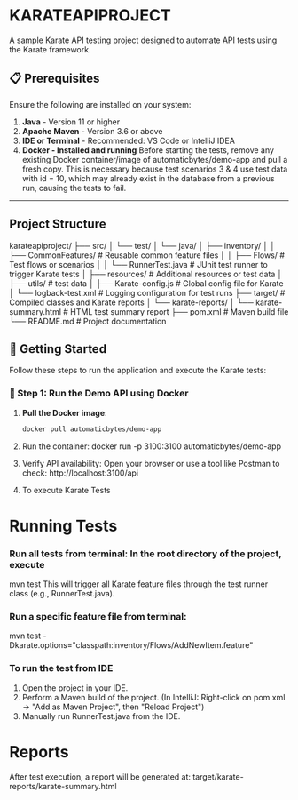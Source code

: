 # KARATEAPIPROJECT
A sample Karate API testing project designed to automate API tests using the Karate framework.

## 📋 Prerequisites

Ensure the following are installed on your system:

1. **Java** - Version 11 or higher  
2. **Apache Maven** - Version 3.6 or above  
3. **IDE or Terminal** - Recommended: VS Code or IntelliJ IDEA  
4. **Docker - Installed and running**
Before starting the tests, remove any existing Docker container/image of automaticbytes/demo-app and pull a fresh copy.
This is necessary because test scenarios 3 & 4 use test data with id = 10, which may already exist in the database from a previous run, causing the tests to fail.

---
## Project Structure

karateapiproject/
├── src/
│   └── test/
│       └── java/
│           ├── inventory/
│           │   ├── CommonFeatures/         # Reusable common feature files
│           │   ├── Flows/                  # Test flows or scenarios
│           │   └── RunnerTest.java         # JUnit test runner to trigger Karate tests
│           ├── resources/                  # Additional resources or test data
│           ├── utils/                      # test data
│           ├── Karate-config.js            # Global config file for Karate
│           └── logback-test.xml            # Logging configuration for test runs
├── target/                                 # Compiled classes and Karate reports
│   └── karate-reports/
│       └── karate-summary.html             # HTML test summary report
├── pom.xml                                 # Maven build file
└── README.md                               # Project documentation


## 🚀 Getting Started


Follow these steps to run the application and execute the Karate tests:

### 🐳 Step 1: Run the Demo API using Docker

1. **Pull the Docker image**:
   ```bash
   docker pull automaticbytes/demo-app

2. Run the container:
docker run -p 3100:3100 automaticbytes/demo-app

3. Verify API availability:
Open your browser or use a tool like Postman to check:
http://localhost:3100/api

4. To execute Karate Tests
# Running Tests
### Run all tests from terminal: In the root directory of the project, execute
mvn test
This will trigger all Karate feature files through the test runner class (e.g., RunnerTest.java).

### Run a specific feature file from terminal: 
mvn test -Dkarate.options="classpath:inventory/Flows/AddNewItem.feature"

### To run the test from IDE
1. Open the project in your IDE.
2. Perform a Maven build of the project.
(In IntelliJ: Right-click on pom.xml → "Add as Maven Project", then "Reload Project")
3. Manually run RunnerTest.java from the IDE.

# Reports
After test execution, a report will be generated at:
target/karate-reports/karate-summary.html